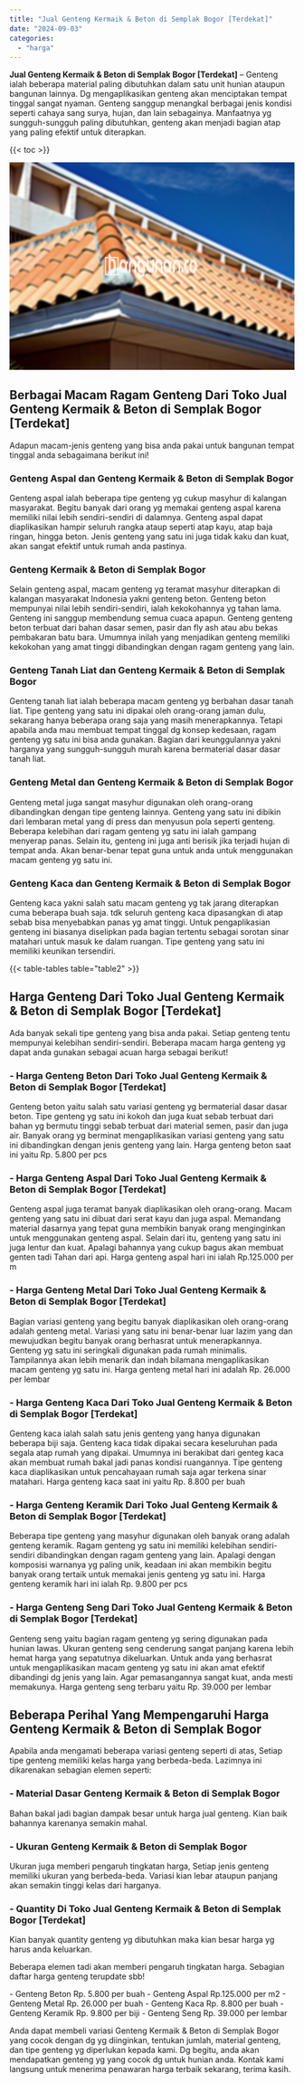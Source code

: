 ```yaml
---
title: "Jual Genteng Kermaik & Beton di Semplak Bogor [Terdekat]"
date: "2024-09-03"
categories: 
  - "harga"
---
```


**Jual Genteng Kermaik & Beton di Semplak Bogor \[Terdekat\]** – Genteng ialah beberapa material paling dibutuhkan dalam satu unit hunian ataupun bangunan lainnya. Dg mengaplikasikan genteng akan menciptakan tempat tinggal sangat nyaman. Genteng sanggup menangkal berbagai jenis kondisi seperti cahaya sang surya, hujan, dan lain sebagainya. Manfaatnya yg sungguh-sungguh paling dibutuhkan, genteng akan menjadi bagian atap yang paling efektif untuk diterapkan.

{{< toc >}}

![Jual Genteng Kermaik & Beton di Semplak Bogor [Terdekat]](/images/genteng-minimalis-murah03.png)

## Berbagai Macam Ragam Genteng Dari Toko Jual Genteng Kermaik & Beton di Semplak Bogor \[Terdekat\]

Adapun macam-jenis genteng yang bisa anda pakai untuk bangunan tempat tinggal anda sebagaimana berikut ini!

### Genteng Aspal dan Genteng Kermaik & Beton di Semplak Bogor

Genteng aspal ialah beberapa tipe genteng yg cukup masyhur di kalangan masyarakat. Begitu banyak dari orang yg memakai genteng aspal karena memiliki nilai lebih sendiri-sendiri di dalamnya. Genteng aspal dapat diaplikasikan hampir seluruh rangka ataup seperti atap kayu, atap baja ringan, hingga beton. Jenis genteng yang satu ini juga tidak kaku dan kuat, akan sangat efektif untuk rumah anda pastinya.

### Genteng Kermaik & Beton di Semplak Bogor

Selain genteng aspal, macam genteng yg teramat masyhur diterapkan di kalangan masyarakat Indonesia yakni genteng beton. Genteng beton mempunyai nilai lebih sendiri-sendiri, ialah kekokohannya yg tahan lama. Genteng ini sanggup membendung semua cuaca apapun. Genteng genteng beton terbuat dari bahan dasar semen, pasir dan fly ash atau abu bekas pembakaran batu bara. Umumnya inilah yang menjadikan genteng memiliki kekokohan yang amat tinggi dibandingkan dengan ragam genteng yang lain.

### Genteng Tanah Liat dan Genteng Kermaik & Beton di Semplak Bogor

Genteng tanah liat ialah beberapa macam genteng yg berbahan dasar tanah liat. Tipe genteng yang satu ini dipakai oleh orang-orang jaman dulu, sekarang hanya beberapa orang saja yang masih menerapkannya. Tetapi apabila anda mau membuat tempat tinggal dg konsep kedesaan, ragam genteng yg satu ini bisa anda gunakan. Bagian dari keunggulannya yakni harganya yang sungguh-sungguh murah karena bermaterial dasar dasar tanah liat.

### Genteng Metal dan Genteng Kermaik & Beton di Semplak Bogor

Genteng metal juga sangat masyhur digunakan oleh orang-orang dibandingkan dengan tipe genteng lainnya. Genteng yang satu ini dibikin dari lembaran metal yang di press dan menyusun pola seperti genteng. Beberapa kelebihan dari ragam genteng yg satu ini ialah gampang menyerap panas. Selain itu, genteng ini juga anti berisik jika terjadi hujan di tempat anda. Akan benar-benar tepat guna untuk anda untuk menggunakan macam genteng yg satu ini.

### Genteng Kaca dan Genteng Kermaik & Beton di Semplak Bogor

Genteng kaca yakni salah satu macam genteng yg tak jarang diterapkan cuma beberapa buah saja. tdk seluruh genteng kaca dipasangkan di atap sebab bisa menyebabkan panas yg amat tinggi. Untuk pengaplikasian genteng ini biasanya diselipkan pada bagian tertentu sebagai sorotan sinar matahari untuk masuk ke dalam ruangan. Tipe genteng yang satu ini memiliki keunikan tersendiri.

{{< table-tables table="table2" >}}

## Harga Genteng Dari Toko Jual Genteng Kermaik & Beton di Semplak Bogor \[Terdekat\]

Ada banyak sekali tipe genteng yang bisa anda pakai. Setiap genteng tentu mempunyai kelebihan sendiri-sendiri. Beberapa macam harga genteng yg dapat anda gunakan sebagai acuan harga sebagai berikut!

### \- Harga Genteng Beton Dari Toko Jual Genteng Kermaik & Beton di Semplak Bogor \[Terdekat\]

Genteng beton yaitu salah satu variasi genteng yg bermaterial dasar dasar beton. Tipe genteng yg satu ini kokoh dan juga kuat sebab terbuat dari bahan yg bermutu tinggi sebab terbuat dari material semen, pasir dan juga air. Banyak orang yg berminat mengaplikasikan variasi genteng yang satu ini dibandingkan dengan jenis genteng yang lain. Harga genteng beton saat ini yaitu Rp. 5.800 per pcs

### \- Harga Genteng Aspal Dari Toko Jual Genteng Kermaik & Beton di Semplak Bogor \[Terdekat\]

Genteng aspal juga teramat banyak diaplikasikan oleh orang-orang. Macam genteng yang satu ini dibuat dari serat kayu dan juga aspal. Memandang material dasarnya yang tepat guna membikin banyak orang menginginkan untuk menggunakan genteng aspal. Selain dari itu, genteng yang satu ini juga lentur dan kuat. Apalagi bahannya yang cukup bagus akan membuat genten tadi Tahan dari api. Harga genteng aspal hari ini ialah Rp.125.000 per m

### \- Harga Genteng Metal Dari Toko Jual Genteng Kermaik & Beton di Semplak Bogor \[Terdekat\]

Bagian variasi genteng yang begitu banyak diaplikasikan oleh orang-orang adalah genteng metal. Variasi yang satu ini benar-benar luar lazim yang dan mewujudkan begitu banyak orang berhasrat untuk menerapkannya. Genteng yg satu ini seringkali digunakan pada rumah minimalis. Tampilannya akan lebih menarik dan indah bilamana mengaplikasikan macam genteng yg satu ini. Harga genteng metal hari ini adalah Rp. 26.000 per lembar

### \- Harga Genteng Kaca Dari Toko Jual Genteng Kermaik & Beton di Semplak Bogor \[Terdekat\]

Genteng kaca ialah salah satu jenis genteng yang hanya digunakan beberapa biji saja. Genteng kaca tidak dipakai secara keseluruhan pada segala atap rumah yang dipakai. Umumnya ini berakibat dari genteg kaca akan membuat rumah bakal jadi panas kondisi ruangannya. Tipe genteng kaca diaplikasikan untuk pencahayaan rumah saja agar terkena sinar matahari. Harga genteng kaca saat ini yaitu Rp. 8.800 per buah

### \- Harga Genteng Keramik Dari Toko Jual Genteng Kermaik & Beton di Semplak Bogor \[Terdekat\]

Beberapa tipe genteng yang masyhur digunakan oleh banyak orang adalah genteng keramik. Ragam genteng yg satu ini memiliki kelebihan sendiri-sendiri dibandingkan dengan ragam genteng yang lain. Apalagi dengan komposisi warnanya yg paling unik, keadaan ini akan membikin begitu banyak orang tertaik untuk memakai jenis genteng yg satu ini. Harga genteng keramik hari ini ialah Rp. 9.800 per pcs

### \- Harga Genteng Seng Dari Toko Jual Genteng Kermaik & Beton di Semplak Bogor \[Terdekat\]

Genteng seng yaitu bagian ragam genteng yg sering digunakan pada hunian lawas. Ukuran genteng seng cenderung sangat panjang karena lebih hemat harga yang sepatutnya dikeluarkan. Untuk anda yang berhasrat untuk mengaplikasikan macam genteng yg satu ini akan amat efektif dibandingi dg jenis yang lain. Agar pemasangannya sangat kuat, anda mesti memakunya. Harga genteng seng terbaru yaitu Rp. 39.000 per lembar

## Beberapa Perihal Yang Mempengaruhi Harga Genteng Kermaik & Beton di Semplak Bogor

Apabila anda mengamati beberapa variasi genteng seperti di atas, Setiap tipe genteng memiliki kelas harga yang berbeda-beda. Lazimnya ini dikarenakan sebagian elemen seperti:

### \- Material Dasar Genteng Kermaik & Beton di Semplak Bogor

Bahan bakal jadi bagian dampak besar untuk harga jual genteng. Kian baik bahannya karenanya semakin mahal.

### \- Ukuran Genteng Kermaik & Beton di Semplak Bogor

Ukuran juga memberi pengaruh tingkatan harga, Setiap jenis genteng memiliki ukuran yang berbeda-beda. Variasi kian lebar ataupun panjang akan semakin tinggi kelas dari harganya.

### \- Quantity Di Toko Jual Genteng Kermaik & Beton di Semplak Bogor \[Terdekat\]

Kian banyak quantity genteng yg dibutuhkan maka kian besar harga yg harus anda keluarkan.

Beberapa elemen tadi akan memberi pengaruh tingkatan harga. Sebagian daftar harga genteng terupdate sbb!

\- Genteng Beton Rp. 5.800 per buah - Genteng Aspal Rp.125.000 per m2 - Genteng Metal Rp. 26.000 per buah - Genteng Kaca Rp. 8.800 per buah - Genteng Keramik Rp. 9.800 per biji - Genteng Seng Rp. 39.000 per lembar

Anda dapat membeli variasi Genteng Kermaik & Beton di Semplak Bogor yang cocok dengan dg yg diinginkan, tentukan jumlah, material genteng, dan tipe genteng yg diperlukan kepada kami. Dg begitu, anda akan mendapatkan genteng yg yang cocok dg untuk hunian anda. Kontak kami langsung untuk menerima penawaran harga terbaik sekarang, terima kasih.
